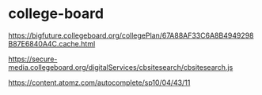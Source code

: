 # college-board

https://bigfuture.collegeboard.org/collegePlan/67A88AF33C6A8B4949298B87E6840A4C.cache.html

https://secure-media.collegeboard.org/digitalServices/cbsitesearch/cbsitesearch.js

https://content.atomz.com/autocomplete/sp10/04/43/11
